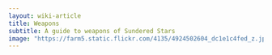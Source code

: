```yaml
---
layout: wiki-article
title: Weapons
subtitle: A guide to weapons of Sundered Stars
image: "https://farm5.static.flickr.com/4135/4924502604_dc1e1c4fed_z.jpg"
---
```




